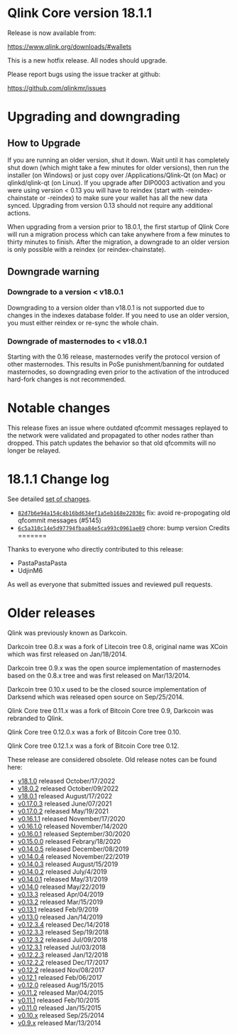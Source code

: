 Qlink Core version 18.1.1
========================

Release is now available from:

  <https://www.qlink.org/downloads/#wallets>

This is a new hotfix release. All nodes should upgrade.

Please report bugs using the issue tracker at github:

  <https://github.com/qlinkmr/issues>


Upgrading and downgrading
=========================

How to Upgrade
--------------

If you are running an older version, shut it down. Wait until it has completely
shut down (which might take a few minutes for older versions), then run the
installer (on Windows) or just copy over /Applications/Qlink-Qt (on Mac) or
qlinkd/qlink-qt (on Linux). If you upgrade after DIP0003 activation and you were
using version < 0.13 you will have to reindex (start with -reindex-chainstate
or -reindex) to make sure your wallet has all the new data synced. Upgrading
from version 0.13 should not require any additional actions.

When upgrading from a version prior to 18.0.1, the
first startup of Qlink Core will run a migration process which can take anywhere
from a few minutes to thirty minutes to finish. After the migration, a
downgrade to an older version is only possible with a reindex
(or reindex-chainstate).

Downgrade warning
-----------------

### Downgrade to a version < v18.0.1

Downgrading to a version older than v18.0.1 is not supported due to changes in
the indexes database folder. If you need to use an older version, you must
either reindex or re-sync the whole chain.

### Downgrade of masternodes to < v18.0.1

Starting with the 0.16 release, masternodes verify the protocol version of other
masternodes. This results in PoSe punishment/banning for outdated masternodes,
so downgrading even prior to the activation of the introduced hard-fork changes
is not recommended.

Notable changes
===============

This release fixes an issue where outdated qfcommit messages replayed to the network were validated and propagated to
other nodes rather than dropped. This patch updates the behavior so that old qfcommits will no longer be relayed.

18.1.1 Change log
===================

See detailed [set of changes](https://github.com/qlinkmr/compare/v18.1.0...qlinkpay:v18.1.1`).

- [`82d7b6e94a154c4b16bd634ef1a5eb168e22030c`](https://github.com/qlinkmr/commit/82d7b6e94a154c4b16bd634ef1a5eb168e22030c) fix: avoid re-propogating old qfcommit messages (#5145)
- [`6c5a310c14e5d97794fbaa84e5ca993c0961ae09`](https://github.com/qlinkmr/commit/6c5a310c14e5d97794fbaa84e5ca993c0961ae09) chore: bump version
Credits
=======

Thanks to everyone who directly contributed to this release:

- PastaPastaPasta
- UdjinM6

As well as everyone that submitted issues and reviewed pull requests.

Older releases
==============

Qlink was previously known as Darkcoin.

Darkcoin tree 0.8.x was a fork of Litecoin tree 0.8, original name was XCoin
which was first released on Jan/18/2014.

Darkcoin tree 0.9.x was the open source implementation of masternodes based on
the 0.8.x tree and was first released on Mar/13/2014.

Darkcoin tree 0.10.x used to be the closed source implementation of Darksend
which was released open source on Sep/25/2014.

Qlink Core tree 0.11.x was a fork of Bitcoin Core tree 0.9,
Darkcoin was rebranded to Qlink.

Qlink Core tree 0.12.0.x was a fork of Bitcoin Core tree 0.10.

Qlink Core tree 0.12.1.x was a fork of Bitcoin Core tree 0.12.

These release are considered obsolete. Old release notes can be found here:

- [v18.1.0](https://github.com/qlinkmr/blob/master/doc/release-notes/qlink/release-notes-18.1.0.md) released October/17/2022
- [v18.0.2](https://github.com/qlinkmr/blob/master/doc/release-notes/qlink/release-notes-18.0.2.md) released October/09/2022
- [v18.0.1](https://github.com/qlinkmr/blob/master/doc/release-notes/qlink/release-notes-18.0.1.md) released August/17/2022
- [v0.17.0.3](https://github.com/qlinkmr/blob/master/doc/release-notes/qlink/release-notes-0.17.0.3.md) released June/07/2021
- [v0.17.0.2](https://github.com/qlinkmr/blob/master/doc/release-notes/qlink/release-notes-0.17.0.2.md) released May/19/2021
- [v0.16.1.1](https://github.com/qlinkmr/blob/master/doc/release-notes/qlink/release-notes-0.16.1.1.md) released November/17/2020
- [v0.16.1.0](https://github.com/qlinkmr/blob/master/doc/release-notes/qlink/release-notes-0.16.1.0.md) released November/14/2020
- [v0.16.0.1](https://github.com/qlinkmr/blob/master/doc/release-notes/qlink/release-notes-0.16.0.1.md) released September/30/2020
- [v0.15.0.0](https://github.com/qlinkmr/blob/master/doc/release-notes/qlink/release-notes-0.15.0.0.md) released Febrary/18/2020
- [v0.14.0.5](https://github.com/qlinkmr/blob/master/doc/release-notes/qlink/release-notes-0.14.0.5.md) released December/08/2019
- [v0.14.0.4](https://github.com/qlinkmr/blob/master/doc/release-notes/qlink/release-notes-0.14.0.4.md) released November/22/2019
- [v0.14.0.3](https://github.com/qlinkmr/blob/master/doc/release-notes/qlink/release-notes-0.14.0.3.md) released August/15/2019
- [v0.14.0.2](https://github.com/qlinkmr/blob/master/doc/release-notes/qlink/release-notes-0.14.0.2.md) released July/4/2019
- [v0.14.0.1](https://github.com/qlinkmr/blob/master/doc/release-notes/qlink/release-notes-0.14.0.1.md) released May/31/2019
- [v0.14.0](https://github.com/qlinkmr/blob/master/doc/release-notes/qlink/release-notes-0.14.0.md) released May/22/2019
- [v0.13.3](https://github.com/qlinkmr/blob/master/doc/release-notes/qlink/release-notes-0.13.3.md) released Apr/04/2019
- [v0.13.2](https://github.com/qlinkmr/blob/master/doc/release-notes/qlink/release-notes-0.13.2.md) released Mar/15/2019
- [v0.13.1](https://github.com/qlinkmr/blob/master/doc/release-notes/qlink/release-notes-0.13.1.md) released Feb/9/2019
- [v0.13.0](https://github.com/qlinkmr/blob/master/doc/release-notes/qlink/release-notes-0.13.0.md) released Jan/14/2019
- [v0.12.3.4](https://github.com/qlinkmr/blob/master/doc/release-notes/qlink/release-notes-0.12.3.4.md) released Dec/14/2018
- [v0.12.3.3](https://github.com/qlinkmr/blob/master/doc/release-notes/qlink/release-notes-0.12.3.3.md) released Sep/19/2018
- [v0.12.3.2](https://github.com/qlinkmr/blob/master/doc/release-notes/qlink/release-notes-0.12.3.2.md) released Jul/09/2018
- [v0.12.3.1](https://github.com/qlinkmr/blob/master/doc/release-notes/qlink/release-notes-0.12.3.1.md) released Jul/03/2018
- [v0.12.2.3](https://github.com/qlinkmr/blob/master/doc/release-notes/qlink/release-notes-0.12.2.3.md) released Jan/12/2018
- [v0.12.2.2](https://github.com/qlinkmr/blob/master/doc/release-notes/qlink/release-notes-0.12.2.2.md) released Dec/17/2017
- [v0.12.2](https://github.com/qlinkmr/blob/master/doc/release-notes/qlink/release-notes-0.12.2.md) released Nov/08/2017
- [v0.12.1](https://github.com/qlinkmr/blob/master/doc/release-notes/qlink/release-notes-0.12.1.md) released Feb/06/2017
- [v0.12.0](https://github.com/qlinkmr/blob/master/doc/release-notes/qlink/release-notes-0.12.0.md) released Aug/15/2015
- [v0.11.2](https://github.com/qlinkmr/blob/master/doc/release-notes/qlink/release-notes-0.11.2.md) released Mar/04/2015
- [v0.11.1](https://github.com/qlinkmr/blob/master/doc/release-notes/qlink/release-notes-0.11.1.md) released Feb/10/2015
- [v0.11.0](https://github.com/qlinkmr/blob/master/doc/release-notes/qlink/release-notes-0.11.0.md) released Jan/15/2015
- [v0.10.x](https://github.com/qlinkmr/blob/master/doc/release-notes/qlink/release-notes-0.10.0.md) released Sep/25/2014
- [v0.9.x](https://github.com/qlinkmr/blob/master/doc/release-notes/qlink/release-notes-0.9.0.md) released Mar/13/2014
